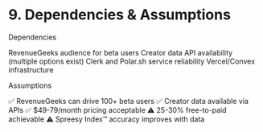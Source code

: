 # 9. Dependencies & Assumptions
Dependencies

RevenueGeeks audience for beta users
Creator data API availability (multiple options exist)
Clerk and Polar.sh service reliability
Vercel/Convex infrastructure

Assumptions

✅ RevenueGeeks can drive 100+ beta users
✅ Creator data available via APIs
✅ $49-79/month pricing acceptable
⚠️ 25-30% free-to-paid achievable
⚠️ Spreesy Index™ accuracy improves with data
